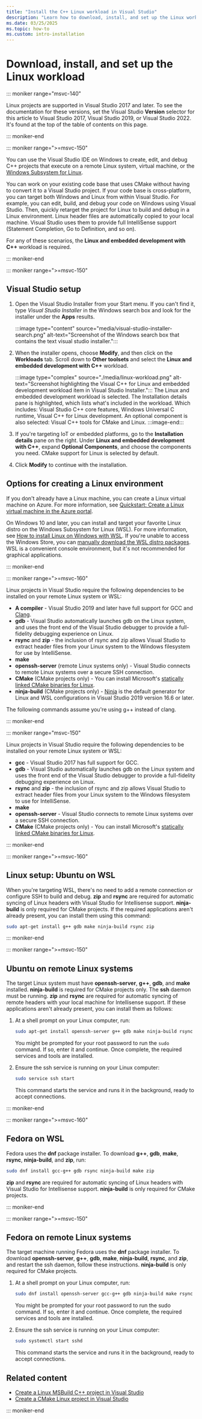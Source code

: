 ```yaml
---
title: "Install the C++ Linux workload in Visual Studio"
description: "Learn how to download, install, and set up the Linux workload for C++ in Visual Studio."
ms.date: 03/25/2025
ms.topic: how-to
ms.custom: intro-installation
---
```

# Download, install, and set up the Linux workload

::: moniker range="msvc-140"

Linux projects are supported in Visual Studio 2017 and later. To see the documentation for these versions, set the Visual Studio **Version** selector for this article to Visual Studio 2017, Visual Studio 2019, or Visual Studio 2022. It's found at the top of the table of contents on this page.

::: moniker-end

::: moniker range=">=msvc-150"

You can use the Visual Studio IDE on Windows to create, edit, and debug C++ projects that execute on a remote Linux system, virtual machine, or the [Windows Subsystem for Linux](/windows/wsl/about).

You can work on your existing code base that uses CMake without having to convert it to a Visual Studio project. If your code base is cross-platform, you can target both Windows and Linux from within Visual Studio. For example, you can edit, build, and debug your code on Windows using Visual Studio. Then, quickly retarget the project for Linux to build and debug in a Linux environment. Linux header files are automatically copied to your local machine. Visual Studio uses them to provide full IntelliSense support (Statement Completion, Go to Definition, and so on).

For any of these scenarios, the **Linux and embedded development with C++** workload is required.

::: moniker-end

::: moniker range=">=msvc-150"

## Visual Studio setup

1. Open the Visual Studio Installer from your Start menu. If you can't find it, type *Visual Studio Installer* in the Windows search box and look for the installer under the **Apps** results.

    :::image type="content" source="media/visual-studio-installer-search.png" alt-text="Screenshot of the Windows search box that contains the text visual studio installer.":::

1. When the installer opens, choose **Modify**, and then click on the **Workloads** tab. Scroll down to **Other toolsets** and select the **Linux and embedded development with C++** workload.

   :::image type="complex" source="./media/linux-workload.png" alt-text="Screenshot highlighting the Visual C++ for Linux and embedded development workload item in Visual Studio Installer.":::
   The Linux and embedded development workload is selected. The Installation details pane is highlighted, which lists what's included in the workload. Which includes: Visual Studio C++ core features, Windows Universal C runtime, Visual C++ for Linux development. An optional component is also selected: Visual C++ tools for CMake and Linux.
   :::image-end:::

1. If you're targeting IoT or embedded platforms, go to the **Installation details** pane on the right. Under **Linux and embedded development with C++**, expand **Optional Components**, and choose the components you need. CMake support for Linux is selected by default.

1. Click **Modify** to continue with the installation.

## Options for creating a Linux environment

If you don't already have a Linux machine, you can create a Linux virtual machine on Azure. For more information, see [Quickstart: Create a Linux virtual machine in the Azure portal](/azure/virtual-machines/linux/quick-create-portal).

On Windows 10 and later, you can install and target your favorite Linux distro on the Windows Subsystem for Linux (WSL). For more information, see [How to install Linux on Windows with WSL](/windows/wsl/install). If you're unable to access the Windows Store, you can [manually download the WSL distro packages](/windows/wsl/install-manual). WSL is a convenient console environment, but it's not recommended for graphical applications.

::: moniker-end

::: moniker range=">=msvc-160"

Linux projects in Visual Studio require the following dependencies to be installed on your remote Linux system or WSL:

- **A compiler** - Visual Studio 2019 and later have full support for GCC and [Clang](../build/clang-support-cmake.md).
- **gdb** - Visual Studio automatically launches gdb on the Linux system, and uses the front end of the Visual Studio debugger to provide a full-fidelity debugging experience on Linux.
- **rsync** and **zip** - the inclusion of rsync and zip allows Visual Studio to extract header files from your Linux system to the Windows filesystem for use by IntelliSense.
- **make**
- **openssh-server** (remote Linux systems only) - Visual Studio connects to remote Linux systems over a secure SSH connection.
- **CMake** (CMake projects only) - You can install Microsoft's [statically linked CMake binaries for Linux](https://github.com/microsoft/CMake/releases).
- **ninja-build** (CMake projects only) - [Ninja](https://ninja-build.org/) is the default generator for Linux and WSL configurations in Visual Studio 2019 version 16.6 or later.

The following commands assume you're using g++ instead of clang.

::: moniker-end

::: moniker range="msvc-150"

Linux projects in Visual Studio require the following dependencies to be installed on your remote Linux system or WSL:

- **gcc** - Visual Studio 2017 has full support for GCC.
- **gdb** - Visual Studio automatically launches gdb on the Linux system and uses the front end of the Visual Studio debugger to provide a full-fidelity debugging experience on Linux.
- **rsync** and **zip** - the inclusion of rsync and zip allows Visual Studio to extract header files from your Linux system to the Windows filesystem to use for IntelliSense.
- **make**
- **openssh-server** - Visual Studio connects to remote Linux systems over a secure SSH connection.
- **CMake** (CMake projects only) - You can install Microsoft's [statically linked CMake binaries for Linux](https://github.com/microsoft/CMake/releases).

::: moniker-end

::: moniker range=">=msvc-160"

## Linux setup: Ubuntu on WSL

When you're targeting WSL, there's no need to add a remote connection or configure SSH to build and debug. **zip** and **rsync** are required for automatic syncing of Linux headers with Visual Studio for Intellisense support. **ninja-build** is only required for CMake projects. If the required applications aren't already present, you can install them using this command:

```bash
sudo apt-get install g++ gdb make ninja-build rsync zip
```

::: moniker-end

::: moniker range=">=msvc-150"

## Ubuntu on remote Linux systems

The target Linux system must have **openssh-server**, **g++**, **gdb**, and **make** installed. **ninja-build** is required for CMake projects only. The **ssh** daemon must be running. **zip** and **rsync** are required for automatic syncing of remote headers with your local machine for Intellisense support. If these applications aren't already present, you can install them as follows:

1. At a shell prompt on your Linux computer, run:

   ```bash
   sudo apt-get install openssh-server g++ gdb make ninja-build rsync zip
   ```

   You might be prompted for your root password to run the `sudo` command. If so, enter it and continue. Once complete, the required services and tools are installed.

1. Ensure the ssh service is running on your Linux computer:

   ```bash
   sudo service ssh start
   ```

   This command starts the service and runs it in the background, ready to accept connections.

::: moniker-end

::: moniker range=">=msvc-160"

## Fedora on WSL

Fedora uses the **dnf** package installer. To download **g++**, **gdb**, **make**, **rsync**, **ninja-build**, and **zip**, run:

   ```bash
   sudo dnf install gcc-g++ gdb rsync ninja-build make zip
   ```

**zip** and **rsync** are required for automatic syncing of Linux headers with Visual Studio for Intellisense support. **ninja-build** is only required for CMake projects.

::: moniker-end

::: moniker range=">=msvc-150"

## Fedora on remote Linux systems

The target machine running Fedora uses the **dnf** package installer. To download **openssh-server**, **g++**, **gdb**, **make**, **ninja-build**, **rsync**, and **zip**, and restart the ssh daemon, follow these instructions. **ninja-build** is only required for CMake projects.

1. At a shell prompt on your Linux computer, run:

   ```bash
   sudo dnf install openssh-server gcc-g++ gdb ninja-build make rsync zip
   ```

   You might be prompted for your root password to run the sudo command. If so, enter it and continue. Once complete, the required services and tools are installed.

1. Ensure the ssh service is running on your Linux computer:

   ```bash
   sudo systemctl start sshd
   ```

   This command starts the service and runs it in the background, ready to accept connections.

## Related content

- [Create a Linux MSBuild C++ project in Visual Studio](create-a-new-linux-project.md)
- [Create a CMake Linux project in Visual Studio](cmake-linux-project.md)

::: moniker-end
